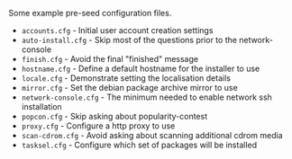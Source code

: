 Some example pre-seed configuration files.

- `accounts.cfg` - Initial user account creation settings
- `auto-install.cfg` - Skip most of the questions prior to the network-console
- `finish.cfg` - Avoid the final "finished" message
- `hostname.cfg` - Define a default hostname for the installer to use
- `locale.cfg` - Demonstrate setting the localisation details
- `mirror.cfg` - Set the debian package archive mirror to use
- `network-console.cfg` - The minimum needed to enable network ssh installation
- `popcon.cfg` - Skip asking about popularity-contest
- `proxy.cfg` - Configure a http proxy to use
- `scan-cdrom.cfg` - Avoid asking about scanning additional cdrom media
- `tasksel.cfg` - Configure which set of packages will be installed
